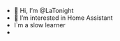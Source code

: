 - 👋 Hi, I’m @LaTonight
- 👀 I’m interested in Home Assistant
- I`m a slow learner
-
<!---
LaTonight/LaTonight is a ✨ special ✨ repository because its `README.md` (this file) appears on your GitHub profile.
You can click the Preview link to take a look at your changes.
--->
